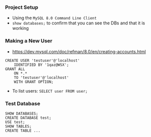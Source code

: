 ### Project Setup
 - Using the `MySQL 8.0 Command Line Client`
 - `show databases;` to confirm that you can see the DBs and that it is working

### Making a New User
 - https://dev.mysql.com/doc/refman/8.0/en/creating-accounts.html
```
CREATE USER 'testuser'@'localhost'
	IDENTIFIED BY '1qaz@WSX';
GRANT ALL 
	ON *.* 
	TO 'testuser'@'localhost' 
	WITH GRANT OPTION;
```
 - To list users: `SELECT user FROM user;`

### Test Database
```
SHOW DATABASES;
CREATE DATABASE test;
USE test;
SHOW TABLES;
CREATE TABLE ...
```